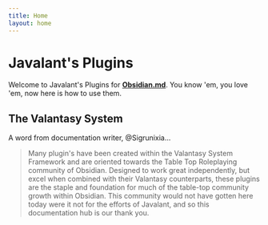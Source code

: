 ```yaml
---
title: Home
layout: home
---
```



# Javalant's Plugins

Welcome to Javalant's Plugins for **[Obsidian.md](https://obsidian.md)**. You know 'em, you love 'em, now here is how to use them. 



## The Valantasy System

A word from documentation writer, @Sigrunixia...

> Many plugin's have been created within the Valantasy System Framework and are oriented towards the Table Top Roleplaying community of Obsidian. Designed to work great independently, but excel when combined with their Valantasy counterparts, these plugins are the staple and foundation for much of the table-top community growth within Obsidian. This community would not have gotten here today were it not for the efforts of Javalant, and so this documentation hub is our thank you.

